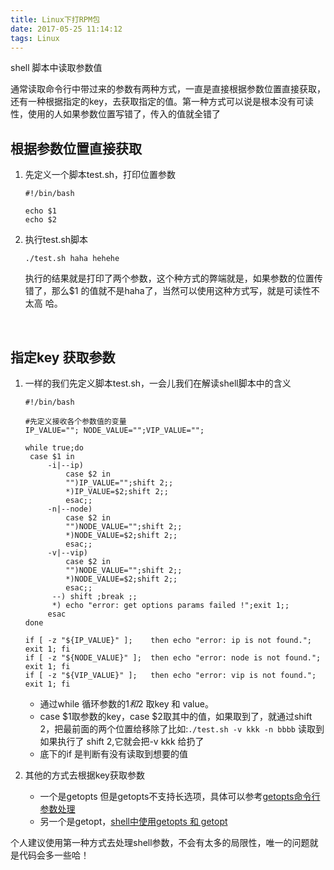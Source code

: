 ```yaml
---
title: Linux下打RPM包
date: 2017-05-25 11:14:12
tags: Linux
---
```


shell 脚本中读取参数值

通常读取命令行中带过来的参数有两种方式，一直是直接根据参数位置直接获取，还有一种根据指定的key，去获取指定的值。第一种方式可以说是根本没有可读性，使用的人如果参数位置写错了，传入的值就全错了

## 根据参数位置直接获取

1. 先定义一个脚本test.sh，打印位置参数

   ```ssh
   #!/bin/bash

   echo $1
   echo $2
   ```

2. 执行test.sh脚本

   ```ssh
   ./test.sh haha hehehe
   ```

   执行的结果就是打印了两个参数，这个种方式的弊端就是，如果参数的位置传错了，那么$1 的值就不是haha了，当然可以使用这种方式写，就是可读性不太高 哈。

   ​

## 指定key 获取参数

1. 一样的我们先定义脚本test.sh，一会儿我们在解读shell脚本中的含义

   ```ssh
   #!/bin/bash

   #先定义接收各个参数值的变量
   IP_VALUE=""; NODE_VALUE="";VIP_VALUE="";

   while true;do 
   	case $1 in
   		-i|--ip)
   			case $2 in
   			"")IP_VALUE="";shift 2;;
   			*)IP_VALUE=$2;shift 2;;
   			esac;;
   		-n|--node)
   			case $2 in
   			"")NODE_VALUE="";shift 2;;
   			*)NODE_VALUE=$2;shift 2;;
   			esac;;
   		-v|--vip)
   			case $2 in
   			"")NODE_VALUE="";shift 2;;
   			*)NODE_VALUE=$2;shift 2;;
   			esac;;
   		 --) shift ;break ;;
   		 *) echo "error: get options params failed !";exit 1;;
   		esac
   done

   if [ -z "${IP_VALUE}" ];    then echo "error: ip is not found.";             exit 1; fi
   if [ -z "${NODE_VALUE}" ];  then echo "error: node is not found.";           exit 1; fi
   if [ -z "${VIP_VALUE}" ];   then echo "error: vip is not found.";            exit 1; fi
   ```

   - 通过while 循环参数的$1 和$2 取key 和 value。
   - case $1取参数的key，case $2取其中的值，如果取到了，就通过shift 2，把最前面的两个位置给移除了比如:`./test.sh -v kkk -n bbbb` 读取到如果执行了 shift 2,它就会把-v kkk 给扔了
   - 底下的if 是判断有没有读取到想要的值

2. 其他的方式去根据key获取参数

   - 一个是getopts 但是getopts不支持长选项，具体可以参考[getopts命令行参数处理](http://www.cnblogs.com/xiangzi888/archive/2012/04/03/2430736.html)
   - 另一个是getopt，[shell中使用getopts 和 getopt](http://blog.csdn.net/wh211212/article/details/53750366)

个人建议使用第一种方式去处理shell参数，不会有太多的局限性，唯一的问题就是代码会多一些哈！